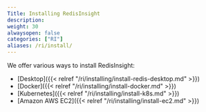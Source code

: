 ```yaml
---
Title: Installing RedisInsight
description:
weight: 30
alwaysopen: false
categories: ["RI"]
aliases: /ri/install/
---
```

We offer various ways to install RedisInsight:

- [Desktop]({{< relref "/ri/installing/install-redis-desktop.md" >}})
- [Docker]({{< relref "/ri/installing/install-docker.md" >}})
- [Kubernetes]({{< relref "/ri/installing/install-k8s.md" >}})
- [Amazon AWS EC2]({{< relref "/ri/installing/install-ec2.md" >}})
